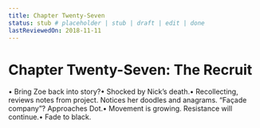 ```yaml
---
title: Chapter Twenty-Seven
status: stub # placeholder | stub | draft | edit | done
lastReviewedOn: 2018-11-11
---
```


# Chapter Twenty-Seven: The Recruit

•	Bring Zoe back into story?•	Shocked by Nick’s death.•	Recollecting, reviews notes from project. Notices her doodles and anagrams. “Façade company”? Approaches Dot.•	Movement is growing. Resistance will continue.•	Fade to black.
